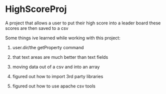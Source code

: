 # HighScoreProj
A project that allows a user to put their high score into a leader board these scores are then saved to a csv

Some things ive learned while working with this project:

1. user.dir/the getProperty command

2. that text areas are much better than text fields

3. moving data out of a csv and into an array

4. figured out how to import 3rd party libraries

5. figured out how to use apache csv tools
